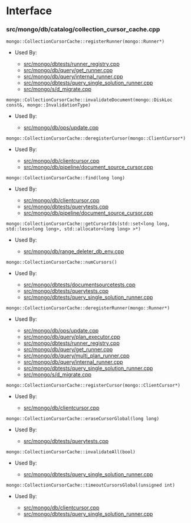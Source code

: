 
# Interface

### src/mongo/db/catalog/collection\_cursor\_cache.cpp

<div></div>

    mongo::CollectionCursorCache::registerRunner(mongo::Runner*)

- Used By:

    - [src/mongo/dbtests/runner\_registry.cpp](../../../unit\_tests)
    - [src/mongo/db/query/get\_runner.cpp](../../../core\_query\_system)
    - [src/mongo/db/query/internal\_runner.cpp](../../../core\_query\_system)
    - [src/mongo/dbtests/query\_single\_solution\_runner.cpp](../../../unit\_tests)
    - [src/mongo/s/d\_migrate.cpp](../../../sharding)

<div></div>

    mongo::CollectionCursorCache::invalidateDocument(mongo::DiskLoc const&, mongo::InvalidationType)

- Used By:

    - [src/mongo/db/ops/update.cpp](../../../core\_query\_system)

<div></div>

    mongo::CollectionCursorCache::deregisterCursor(mongo::ClientCursor*)

- Used By:

    - [src/mongo/db/clientcursor.cpp](../../../client\_and\_operation\_tracking)
    - [src/mongo/db/pipeline/document\_source\_cursor.cpp](../../../aggregation\_framework)

<div></div>

    mongo::CollectionCursorCache::find(long long)

- Used By:

    - [src/mongo/db/clientcursor.cpp](../../../client\_and\_operation\_tracking)
    - [src/mongo/dbtests/querytests.cpp](../../../unit\_tests)
    - [src/mongo/db/pipeline/document\_source\_cursor.cpp](../../../aggregation\_framework)

<div></div>

    mongo::CollectionCursorCache::getCursorIds(std::set<long long, std::less<long long>, std::allocator<long long> >*)

- Used By:

    - [src/mongo/db/range\_deleter\_db\_env.cpp](../../../sharding)

<div></div>

    mongo::CollectionCursorCache::numCursors()

- Used By:

    - [src/mongo/dbtests/documentsourcetests.cpp](../../../unit\_tests)
    - [src/mongo/dbtests/querytests.cpp](../../../unit\_tests)
    - [src/mongo/dbtests/query\_single\_solution\_runner.cpp](../../../unit\_tests)

<div></div>

    mongo::CollectionCursorCache::deregisterRunner(mongo::Runner*)

- Used By:

    - [src/mongo/db/ops/update.cpp](../../../core\_query\_system)
    - [src/mongo/db/query/plan\_executor.cpp](../../../core\_query\_system)
    - [src/mongo/dbtests/runner\_registry.cpp](../../../unit\_tests)
    - [src/mongo/db/query/get\_runner.cpp](../../../core\_query\_system)
    - [src/mongo/db/query/multi\_plan\_runner.cpp](../../../core\_query\_system)
    - [src/mongo/db/query/internal\_runner.cpp](../../../core\_query\_system)
    - [src/mongo/dbtests/query\_single\_solution\_runner.cpp](../../../unit\_tests)
    - [src/mongo/s/d\_migrate.cpp](../../../sharding)

<div></div>

    mongo::CollectionCursorCache::registerCursor(mongo::ClientCursor*)

- Used By:

    - [src/mongo/db/clientcursor.cpp](../../../client\_and\_operation\_tracking)

<div></div>

    mongo::CollectionCursorCache::eraseCursorGlobal(long long)

- Used By:

    - [src/mongo/dbtests/querytests.cpp](../../../unit\_tests)

<div></div>

    mongo::CollectionCursorCache::invalidateAll(bool)

- Used By:

    - [src/mongo/dbtests/query\_single\_solution\_runner.cpp](../../../unit\_tests)

<div></div>

    mongo::CollectionCursorCache::timeoutCursorsGlobal(unsigned int)

- Used By:

    - [src/mongo/db/clientcursor.cpp](../../../client\_and\_operation\_tracking)
    - [src/mongo/dbtests/query\_single\_solution\_runner.cpp](../../../unit\_tests)
